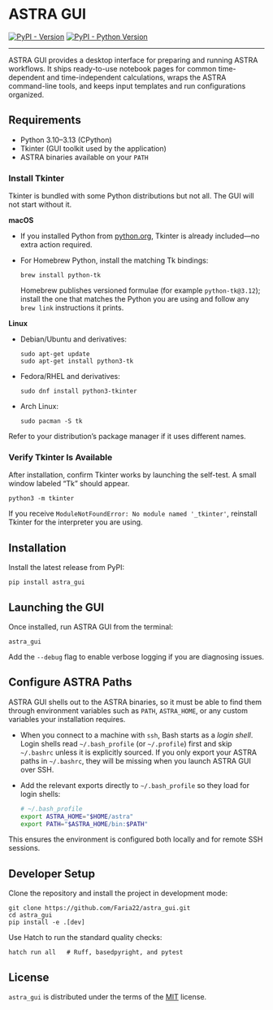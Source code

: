 # ASTRA GUI

[![PyPI - Version](https://img.shields.io/pypi/v/astra-gui.svg)](https://pypi.org/project/astra-gui)
[![PyPI - Python Version](https://img.shields.io/pypi/pyversions/astra-gui.svg)](https://pypi.org/project/astra-gui)

-----

ASTRA GUI provides a desktop interface for preparing and running ASTRA workflows. It ships ready-to-use notebook pages for common time-dependent and time-independent calculations, wraps the ASTRA command-line tools, and keeps input templates and run configurations organized.

## Requirements

- Python 3.10–3.13 (CPython)
- Tkinter (GUI toolkit used by the application)
- ASTRA binaries available on your `PATH`

### Install Tkinter

Tkinter is bundled with some Python distributions but not all. The GUI will not start without it.

**macOS**

- If you installed Python from [python.org](https://www.python.org/downloads/), Tkinter is already included—no extra action required.
- For Homebrew Python, install the matching Tk bindings:

  ```console
  brew install python-tk
  ```

  Homebrew publishes versioned formulae (for example `python-tk@3.12`); install the one that matches the Python you are using and follow any `brew link` instructions it prints.

**Linux**

- Debian/Ubuntu and derivatives:

  ```console
  sudo apt-get update
  sudo apt-get install python3-tk
  ```

- Fedora/RHEL and derivatives:

  ```console
  sudo dnf install python3-tkinter
  ```

- Arch Linux:

  ```console
  sudo pacman -S tk
  ```

Refer to your distribution’s package manager if it uses different names.

### Verify Tkinter Is Available

After installation, confirm Tkinter works by launching the self-test. A small window labeled “Tk” should appear.

```console
python3 -m tkinter
```

If you receive `ModuleNotFoundError: No module named '_tkinter'`, reinstall Tkinter for the interpreter you are using.

## Installation

Install the latest release from PyPI:

```console
pip install astra_gui
```

## Launching the GUI

Once installed, run ASTRA GUI from the terminal:

```console
astra_gui
```

Add the `--debug` flag to enable verbose logging if you are diagnosing issues.

## Configure ASTRA Paths

ASTRA GUI shells out to the ASTRA binaries, so it must be able to find them through environment variables such as `PATH`, `ASTRA_HOME`, or any custom variables your installation requires.

- When you connect to a machine with `ssh`, Bash starts as a *login shell*. Login shells read `~/.bash_profile` (or `~/.profile`) first and skip `~/.bashrc` unless it is explicitly sourced. If you only export your ASTRA paths in `~/.bashrc`, they will be missing when you launch ASTRA GUI over SSH.
- Add the relevant exports directly to `~/.bash_profile` so they load for login shells:

  ```bash
  # ~/.bash_profile
  export ASTRA_HOME="$HOME/astra"
  export PATH="$ASTRA_HOME/bin:$PATH"
  ```

This ensures the environment is configured both locally and for remote SSH sessions.

## Developer Setup

Clone the repository and install the project in development mode:

```console
git clone https://github.com/Faria22/astra_gui.git
cd astra_gui
pip install -e .[dev]
```

Use Hatch to run the standard quality checks:

```console
hatch run all   # Ruff, basedpyright, and pytest
```

## License

`astra_gui` is distributed under the terms of the [MIT](https://spdx.org/licenses/MIT.html) license.
